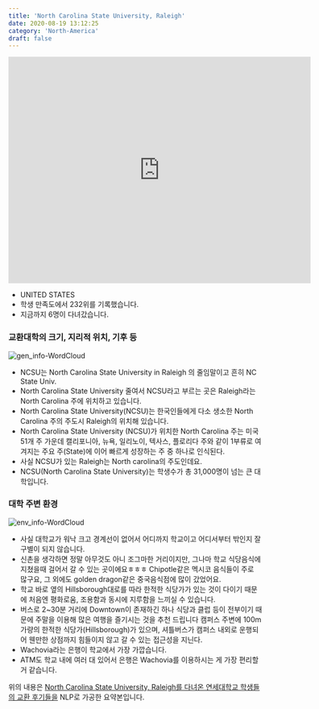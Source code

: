 ```yaml
---
title: 'North Carolina State University, Raleigh'
date: 2020-08-19 13:12:25
category: 'North-America'
draft: false
---
```


<iframe
width="600"
height="450"
frameborder="0" style="border:0"
src="https://www.google.com/maps/embed/v1/place?key=AIzaSyC9e1AME-pVmWC4hBpFdu5S4dKzyepa3HQ&q=North+Carolina+State+University,+Raleigh&center=35.7846633,-78.6820946&zoom=14" allowfullscreen>
</iframe>


* UNITED STATES
* 학생 만족도에서 232위를 기록했습니다.
* 지금까지 6명이 다녀갔습니다. 

### 교환대학의 크기, 지리적 위치, 기후 등

![gen_info-WordCloud](../univ_wordclouds_okt/gen_info/US000126_gen_info_okt.png)

* NCSU는 North Carolina State University in Raleigh 의 줄임말이고 흔히 NC State Univ.
* North Carolina State University 줄여서 NCSU라고 부르는 곳은 Raleigh라는 North Carolina 주에 위치하고 있습니다.
* North Carolina State University(NCSU)는 한국인들에게 다소 생소한 North Carolina 주의 주도시 Raleigh의 위치해 있습니다.
* North Carolina State University (NCSU)가 위치한 North Carolina 주는 미국 51개 주 가운데 캘리포니아, 뉴욕, 일리노이, 텍사스, 플로리다 주와 같이 1부류로 여겨지는 주요 주(State)에 이어 빠르게 성장하는 주 중 하나로 인식된다.
* 사실 NCSU가 있는 Raleigh는 North carolina의 주도인데요.
* NCSU(North Carolina State University)는 학생수가 총 31,000명이 넘는 큰 대학입니다.


### 대학 주변 환경

![env_info-WordCloud](../univ_wordclouds_okt/env_info/US000126_env_info_okt.png)

* 사실 대학교가 워낙 크고 경계선이 없어서 어디까지 학교이고 어디서부터 밖인지 잘 구별이 되지 않습니다.
* 신촌을 생각하면 정말 아무것도 아니 조그마한 거리이지만, 그나마 학교 식당음식에 지쳤을때 걸어서 갈 수 있는 곳이에요ㅎㅎㅎ Chipotle같은 멕시코 음식들이 주로 많구요, 그 외에도 golden dragon같은 중국음식점에 많이 갔었어요.
* 학교 바로 옆의 Hillsborough대로를 따라 한적한 식당가가 있는 것이 다이기 때문에 처음엔 평화로움, 조용함과 동시에 지루함을 느끼실 수 있습니다.
* 버스로 2~30분 거리에 Downtown이 존재하긴 하나 식당과 클럽 등이 전부이기 때문에 주말을 이용해 많은 여행을 즐기시는 것을 추천 드립니다 캠퍼스 주변에 100m 가량의 한적한 식당가(Hillsborough)가 있으며, 셔틀버스가 캠퍼스 내외로 운행되어 웬만한 상점까지 힘들이지 않고 갈 수 있는 접근성을 지닌다.
* Wachovia라는 은행이 학교에서 가장 가깝습니다.
* ATM도 학교 내에 여러 대 있어서 은행은 Wachovia를 이용하시는 게 가장 편리할 거 같습니다.


위의 내용은 [North Carolina State University, Raleigh를 다녀온 연세대학교 학생들의 교환 후기들을](http://oia.yonsei.ac.kr/partner/expReport.asp?ucode=US000126&bgbn=A) NLP로 가공한 요약본입니다. 
